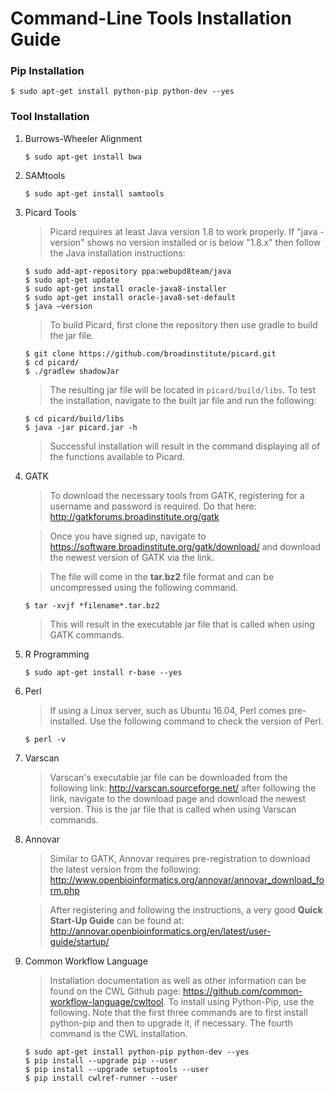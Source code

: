 Command-Line Tools Installation Guide
=============

### Pip Installation ###

~~~
$ sudo apt-get install python-pip python-dev --yes
~~~

### Tool Installation ###

1. Burrows-Wheeler Alignment

    ~~~
    $ sudo apt-get install bwa
    ~~~
    
2. SAMtools

    ~~~
    $ sudo apt-get install samtools
    ~~~

3. Picard Tools

    > Picard requires at least Java version 1.8 to work properly. If "java -version" shows no version installed or is below "1.8.x" then follow the Java installation instructions:
    
    ~~~
    $ sudo add-apt-repository ppa:webupd8team/java
    $ sudo apt-get update
    $ sudo apt-get install oracle-java8-installer
    $ sudo apt-get install oracle-java8-set-default
    $ java –version
    ~~~
    
    > To build Picard, first clone the repository then use gradle to build the jar file.
    
    ~~~
    $ git clone https://github.com/broadinstitute/picard.git
    $ cd picard/
    $ ./gradlew shadowJar
    ~~~
    
    > The resulting jar file will be located in `picard/build/libs`. 
    > To test the installation, navigate to the built jar file and run the following:
    
    ~~~
    $ cd picard/build/libs
    $ java -jar picard.jar -h
    ~~~
    
    > Successful installation will result in the command displaying all of the functions available to Picard.

4. GATK

    > To download the necessary tools from GATK, registering for a username and password is required. Do that here: http://gatkforums.broadinstitute.org/gatk
    
    > Once you have signed up, navigate to https://software.broadinstitute.org/gatk/download/ and download the newest version of GATK via the link.
    
    > The file will come in the **tar.bz2** file format and can be uncompressed using the following command.
    
    ~~~
    $ tar -xvjf *filename*.tar.bz2
    ~~~
    
    > This will result in the executable jar file that is called when using GATK commands.
    
5. R Programming

    ~~~
    $ sudo apt-get install r-base --yes
    ~~~
    
6. Perl

    > If using a Linux server, such as Ubuntu 16.04, Perl comes pre-installed. Use the following command to check the version of Perl.
    
    ~~~
    $ perl -v
    ~~~
    
7. Varscan

    > Varscan's executable jar file can be downloaded from the following link: http://varscan.sourceforge.net/ after following the link, navigate to the download page and download the newest version. This is the jar file that is called when using Varscan commands.
    
8. Annovar

    > Similar to GATK, Annovar requires pre-registration to download the latest version from the following: http://www.openbioinformatics.org/annovar/annovar_download_form.php
    
    > After registering and following the instructions, a very good **Quick Start-Up Guide** can be found at: http://annovar.openbioinformatics.org/en/latest/user-guide/startup/
    
9. Common Workflow Language

    > Installation documentation as well as other information can be found on the CWL Github page: https://github.com/common-workflow-language/cwltool. To install using Python-Pip, use the following. Note that the first three commands are to first install python-pip and then to upgrade it, if necessary. The fourth command is the CWL installation.
    
    ~~~
    $ sudo apt-get install python-pip python-dev --yes
    $ pip install --upgrade pip --user
    $ pip install --upgrade setuptools --user
    $ pip install cwlref-runner --user
    ~~~
